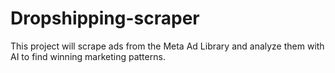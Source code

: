 # Dropshipping-scraper

This project will scrape ads from the Meta Ad Library and analyze them with AI to find winning marketing patterns.

